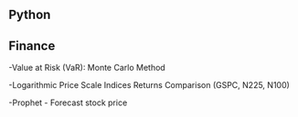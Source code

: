 ## Python

## Finance
-Value at Risk (VaR): Monte Carlo Method


-Logarithmic Price Scale Indices Returns Comparison (GSPC, N225, N100)


-Prophet - Forecast stock price
